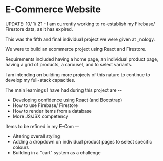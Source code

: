 # E-Commerce Website

UPDATE: 10/ 1/ 21 - I am currently working to re-establish my Firebase/ Firestore data, as it has expired.

This was the fifth and final individual project we were given at _nology.

We were to build an ecommerce project using React and Firestore.

Requirements included having a home page, an individual product page, having a grid of products, a carousel, and to select variants.

I am intending on building more projects of this nature to continue to develop my full-stack capacities.

The main learnings I have had during this project are --
+ Developing confidence using React (and Bootstrap)
+ How to use Firebase/ Firestore 
+ How to render items from a database
+ More JS/JSX competency

Items to be refined in my E-Com --
+ Altering overall styling
+ Adding a dropdown on individual product pages to select specific colours
+ Building in a "cart" system as a challenge 
